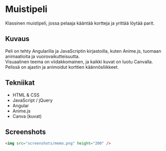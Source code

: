 # Muistipeli

Klassinen muistipeli, jossa pelaaja kääntää kortteja ja yrittää löytää parit.

## Kuvaus
Peli on tehty Angularilla ja JavaScriptin kirjastoilla, kuten Anime.js, tuomaan animaatioita ja vuorovaikutteisuutta.  
Visuaalinen teema on viidakkomainen, ja kaikki kuvat on luotu Canvalla. Pelissä on ajastin ja animoidut korttien käännösliikkeet.

## Tekniikat
- HTML & CSS  
- JavaScript / jQuery  
- Angular  
- Anime.js  
- Canva (kuvat)

## Screenshots
```markdown
<img src="screenshots/memo.png" height="200" />
